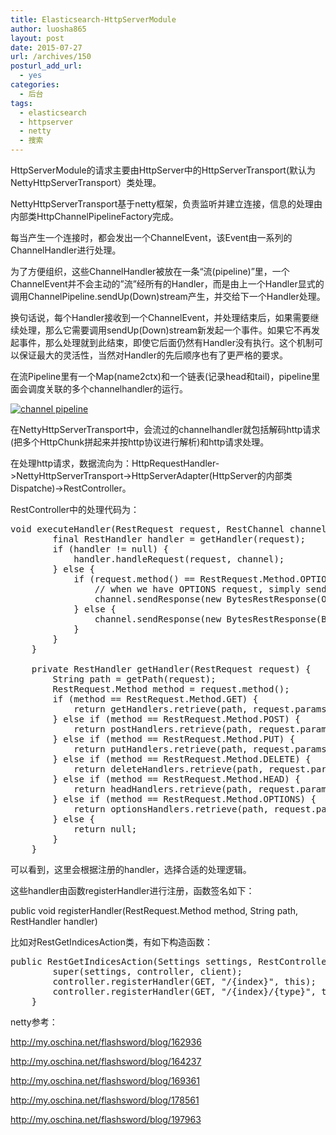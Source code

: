 ```yaml
---
title: Elasticsearch-HttpServerModule
author: luosha865
layout: post
date: 2015-07-27
url: /archives/150
posturl_add_url:
  - yes
categories:
  - 后台
tags:
  - elasticsearch
  - httpserver
  - netty
  - 搜索
---
```

HttpServerModule的请求主要由HttpServer中的HttpServerTransport(默认为NettyHttpServerTransport）类处理。

NettyHttpServerTransport基于netty框架，负责监听并建立连接，信息的处理由内部类HttpChannelPipelineFactory完成。

每当产生一个连接时，都会发出一个ChannelEvent，该Event由一系列的ChannelHandler进行处理。

为了方便组织，这些ChannelHandler被放在一条“流(pipeline)”里，一个ChannelEvent并不会主动的&#8221;流&#8221;经所有的Handler，而是由上一个Handler显式的调用ChannelPipeline.sendUp(Down)stream产生，并交给下一个Handler处理。

换句话说，每个Handler接收到一个ChannelEvent，并处理结束后，如果需要继续处理，那么它需要调用sendUp(Down)stream新发起一个事件。如果它不再发起事件，那么处理就到此结束，即使它后面仍然有Handler没有执行。这个机制可以保证最大的灵活性，当然对Handler的先后顺序也有了更严格的要求。

在流Pipeline里有一个Map(name2ctx)和一个链表(记录head和tail)，pipeline里面会调度关联的多个channelhandler的运行。

<a href="http://static.oschina.net/uploads/space/2013/1109/075339_Kjw6_190591.png" target="_blank"><img src="http://static.oschina.net/uploads/space/2013/1109/075339_Kjw6_190591.png" alt="channel pipeline" /></a>

在NettyHttpServerTransport中，会流过的channelhandler就包括解码http请求(把多个HttpChunk拼起来并按http协议进行解析)和http请求处理。

在处理http请求，数据流向为：HttpRequestHandler-><span class="s1">NettyHttpServerTransport</span>->HttpServerAdapter(HttpServer的内部类Dispatche)->RestController。

RestController中的处理代码为：

<pre class="lang:java decode:true ">void executeHandler(RestRequest request, RestChannel channel) throws Exception {
        final RestHandler handler = getHandler(request);
        if (handler != null) {
            handler.handleRequest(request, channel);
        } else {
            if (request.method() == RestRequest.Method.OPTIONS) {
                // when we have OPTIONS request, simply send OK by default (with the Access Control Origin header which gets automatically added)
                channel.sendResponse(new BytesRestResponse(OK));
            } else {
                channel.sendResponse(new BytesRestResponse(BAD_REQUEST, "No handler found for uri [" + request.uri() + "] and method [" + request.method() + "]"));
            }
        }
    }

    private RestHandler getHandler(RestRequest request) {
        String path = getPath(request);
        RestRequest.Method method = request.method();
        if (method == RestRequest.Method.GET) {
            return getHandlers.retrieve(path, request.params());
        } else if (method == RestRequest.Method.POST) {
            return postHandlers.retrieve(path, request.params());
        } else if (method == RestRequest.Method.PUT) {
            return putHandlers.retrieve(path, request.params());
        } else if (method == RestRequest.Method.DELETE) {
            return deleteHandlers.retrieve(path, request.params());
        } else if (method == RestRequest.Method.HEAD) {
            return headHandlers.retrieve(path, request.params());
        } else if (method == RestRequest.Method.OPTIONS) {
            return optionsHandlers.retrieve(path, request.params());
        } else {
            return null;
        }
    }</pre>

可以看到，这里会根据注册的handler，选择合适的处理逻辑。

这些handler由函数registerHandler进行注册，函数签名如下：

<p class="p1">
  <span class="s1">public</span> <span class="s1">void</span> registerHandler(RestRequest.Method <span class="s2">method</span>, String <span class="s2">path</span>, RestHandler <span class="s3">handler</span>)
</p>

<p class="p1">
  比如对RestGetIndicesAction类，有如下构造函数：
</p>

<pre class="lang:java decode:true">public RestGetIndicesAction(Settings settings, RestController controller, Client client) {
        super(settings, controller, client);
        controller.registerHandler(GET, "/{index}", this);
        controller.registerHandler(GET, "/{index}/{type}", this);
    }</pre>

netty参考：

http://my.oschina.net/flashsword/blog/162936

http://my.oschina.net/flashsword/blog/164237

http://my.oschina.net/flashsword/blog/169361

http://my.oschina.net/flashsword/blog/178561

http://my.oschina.net/flashsword/blog/197963


